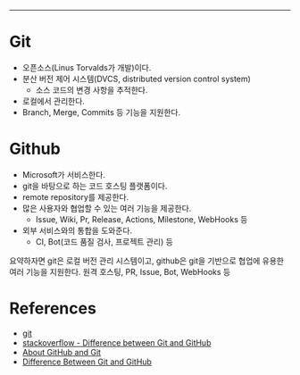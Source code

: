 - - -

# Git
- 오픈소스(Linus Torvalds가 개발)이다.
- 분산 버전 제어 시스템(DVCS, distributed version control system) 
	- 소스 코드의 변경 사항을 추적한다.
- 로컬에서 관리한다.
- Branch, Merge, Commits 등 기능을 지원한다.

# Github
- Microsoft가 서비스한다.
- git을 바탕으로 하는 코드 호스팅 플랫폼이다.
- remote repository를 제공한다.
- 많은 사용자와 협업할 수 있는 여러 기능을 제공한다.
	- Issue, Wiki, Pr, Release, Actions, Milestone, WebHooks 등
- 외부 서비스와의 통합을 도와준다.
	- CI, Bot(코드 품질 검사, 프로젝트 관리) 등

요약하자면 git은 로컬 버전 관리 시스템이고, github은 git을 기반으로 협업에 유용한 여러 기능을 지원한다. 원격 호스팅, PR, Issue, Bot, WebHooks 등

# References
- [git](https://git-scm.com/)
- [stackoverflow - Difference between Git and GitHub](https://stackoverflow.com/questions/13321556/difference-between-git-and-github)
- [About GitHub and Git](https://docs.github.com/en/get-started/start-your-journey/about-github-and-git)
- [Difference Between Git and GitHub](https://www.geeksforgeeks.org/difference-between-git-and-github/)
